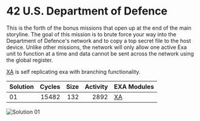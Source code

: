 # 42 U.S. Department of Defence

This is the forth of the bonus missions that open up at the end of the main storyline.  The goal of this mission is to brute force your way into the Department of Defence's network and to copy a top secret file to the host device.  Unlike other missions, the network will only allow one active Exa unit to function at a time and data cannot be sent across the network using the global register.

[XA](01-XA.exa) is self replicating exa with branching functionality.

| Solution | Cycles | Size | Activity | EXA Modules|
|:---------|-------:|-----:|---------:|------------|
| 01       |  15482 |  132 |     2892 | [XA](01-XA.exa) |

![Solution 01](EXAPUNKS%20-%20U.S.%20Department%20of%20Defense.gif "Solution 01")